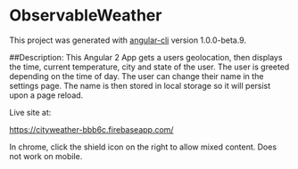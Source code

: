 # ObservableWeather

This project was generated with [angular-cli](https://github.com/angular/angular-cli) version 1.0.0-beta.9.

##Description: 
This Angular 2 App gets a users geolocation, then displays the time, current temperature, city and state of the user. The user is greeted depending on the time of day. The user can change their name in the settings page. The name is then stored in local storage so it will persist upon a page reload.

Live site at:

https://cityweather-bbb6c.firebaseapp.com/

In chrome, click the shield icon on the right to allow mixed content. Does not work on mobile. 
